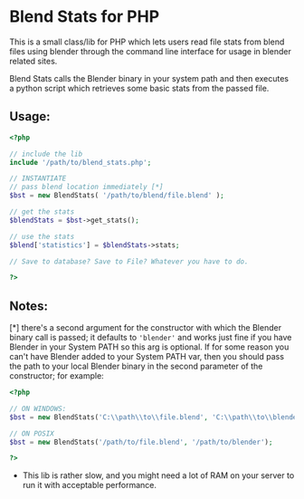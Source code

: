 # Blend Stats for PHP

This is a small class/lib for PHP which lets users read file stats from blend files using blender through the command line interface for usage in blender related sites.

Blend Stats calls the Blender binary in your system path and then executes a python script which retrieves some basic stats from the passed file.

## Usage:

```php
<?php

// include the lib
include '/path/to/blend_stats.php';

// INSTANTIATE
// pass blend location immediately [*]
$bst = new BlendStats( '/path/to/blend/file.blend' );

// get the stats
$blendStats = $bst->get_stats();

// use the stats
$blend['statistics'] = $blendStats->stats;

// Save to database? Save to File? Whatever you have to do.

?>
```


## Notes:

[*] there's a second argument for the constructor with which the Blender binary call is passed; it defaults to `'blender'` and works just fine if you have Blender in your System PATH so this arg is optional. If for some reason you can't have Blender added to your System PATH var, then you should pass the path to your local Blender binary in the second parameter of the constructor; for example:

```php
<?php 

// ON WINDOWS:
$bst = new BlendStats('C:\\path\\to\\file.blend', 'C:\\path\\to\\blender\\blender');

// ON POSIX
$bst = new BlendStats('/path/to/file.blend', '/path/to/blender');

?>
```

* This lib is rather slow, and you might need a lot of RAM on your server to run it with acceptable performance.